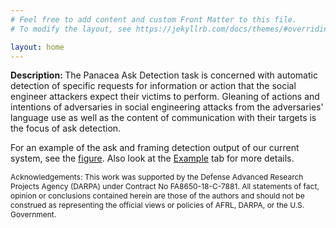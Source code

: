 ```yaml
---
# Feel free to add content and custom Front Matter to this file.
# To modify the layout, see https://jekyllrb.com/docs/themes/#overriding-theme-defaults

layout: home
---
```

<b>Description: </b>The Panacea Ask Detection task is concerned with automatic detection of specific requests for information or action that the social engineer attackers expect their victims to perform. Gleaning of actions and intentions of adversaries in social engineering attacks from the adversaries' language use as well as the content of communication with their targets is the focus of ask detection.

For an example of the ask and framing detection output of our current system, see the <a href="https://social-threats.github.io/panacea-ask-detection/images/ask_framing_detection_example.jpeg">figure</a>. Also look at the <a href="https://social-threats.github.io/panacea-ask-detection/example/">Example</a> tab for more details.

<p style="font-size:12px">Acknowledgements: This work was supported by the Defense Advanced Research Projects Agency (DARPA) under Contract No FA8650-18-C-7881. All statements of fact, opinion or conclusions contained herein are those of the authors and should not be construed as representing the official views or policies of AFRL, DARPA, or the U.S. Government.</p>
